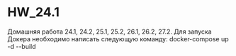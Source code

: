 # HW_24.1
Домашняя работа 24.1, 24.2, 25.1, 25.2, 26.1, 26.2, 27.2. 
Для запуска Докера необходимо написать следующую команду: docker-compose up -d --build